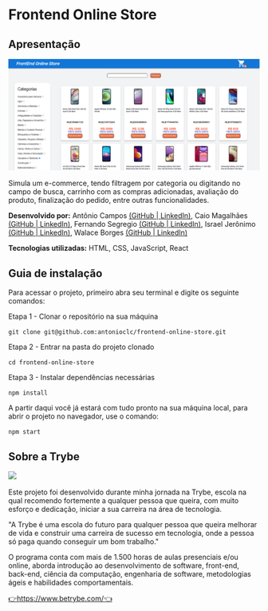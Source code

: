 <h1>Frontend Online Store</h1>
<h2>Apresentação</h2>
<img src="https://github.com/antonioclc/frontend-online-store/blob/main/public/frontend-online-store.png?raw=true">
<p>Simula um e-commerce, tendo filtragem por categoria ou digitando no campo de busca, carrinho com as compras adicionadas, avaliação do produto, finalização do pedido, entre outras funcionalidades.</p>
<p><strong>Desenvolvido por:</strong> Antônio Campos
	<a  href="https://github.com/antonioclc"  target="_blank"  		rel="noreferrer">(GitHub |
	</a> 
	<a  href="https://www.linkedin.com/in/ant%C3%B4nio-campos/"  target="_blank"  rel="noreferrer">LinkedIn)</a>, Caio Magalhães
	<a  href="https://github.com/CaioMagalhaesPinheiro"  target="_blank"  		rel="noreferrer">(GitHub |
	</a> 
	<a  href="https://www.linkedin.com/in/caiomagalh%C3%A3espinheiro/
"  target="_blank"  rel="noreferrer">LinkedIn)</a>, Fernando Segregio
	<a  href="https://github.com/FernandoSegregio"  target="_blank"  		rel="noreferrer">(GitHub |
	</a> 
	<a  href="https://www.linkedin.com/in/fernando-segregio/"  target="_blank"  rel="noreferrer">LinkedIn)</a>,  Israel Jerônimo
	<a  href="https://github.com/Israeljs"  target="_blank"  		rel="noreferrer">(GitHub |
	</a> 
	<a  href="https://www.linkedin.com/in/israel-jer%C3%B4nimo-da-silva/"  target="_blank"  rel="noreferrer">LinkedIn)</a>,  Walace Borges
	<a  href="https://github.com/walaceborges"  target="_blank"  		rel="noreferrer">(GitHub |
	</a> 
	<a  href="https://www.linkedin.com/in/walace-borges-247611100/"  target="_blank"  rel="noreferrer">LinkedIn)	
	</a>
	
</p>
<p><strong>Tecnologias utilizadas:</strong> HTML, CSS, JavaScript, React</p>
<h2>Guia de instalação</h2>
<p>Para acessar o projeto, primeiro abra seu terminal e digite os seguinte comandos:</p>
Etapa 1 - Clonar o repositório na sua máquina

    git clone git@github.com:antonioclc/frontend-online-store.git

Etapa 2 - Entrar na pasta do projeto clonado

    cd frontend-online-store

Etapa 3 - Instalar dependências necessárias

    npm install
A partir daqui você já estará com tudo pronto na sua máquina local, para abrir o projeto no navegador, use o comando:

    npm start

<h2>Sobre a Trybe</h2>
<img src="https://media-exp1.licdn.com/dms/image/C4E16AQEsqcF3dviA-A/profile-displaybackgroundimage-shrink_200_800/0/1628693865181?e=1644451200&v=beta&t=fcNz6iiGqar2iOL5cMPsFTl3Vt0p9yFf1an7viCg6cU" />
<p>Este projeto foi desenvolvido durante minha jornada na Trybe, escola na qual recomendo fortemente a qualquer pessoa que queira, com muito esforço e dedicação, iniciar a sua carreira na área de tecnologia.</p>
<p>"A Trybe é uma escola do futuro para qualquer pessoa que queira melhorar de vida e construir uma carreira de sucesso em tecnologia, onde a pessoa só paga quando conseguir um bom trabalho."</p>
<p>O programa conta com mais de 1.500 horas de aulas presenciais e/ou online, aborda introdução ao desenvolvimento de software, front-end, back-end, ciência da computação, engenharia de software, metodologias ágeis e habilidades comportamentais.</p>
<a  href="https://www.betrybe.com/"  target="_blank"  rel="noreferrer">👉https://www.betrybe.com/👈</a>










